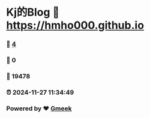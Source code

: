 # Kj的Blog :link: https://hmho000.github.io 
### :page_facing_up: [4](https://hmho000.github.io/tag.html) 
### :speech_balloon: 0 
### :hibiscus: 19478 
### :alarm_clock: 2024-11-27 11:34:49 
### Powered by :heart: [Gmeek](https://github.com/Meekdai/Gmeek)
